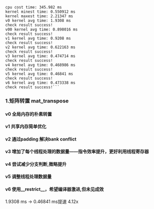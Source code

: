 ```
cpu cost time: 345.982 ms
kernel minest time: 0.550912 ms
kernel maxest time: 2.21347 ms
v0 kernel avg time: 1.9308 ms
check result success!
v00 kernel avg time: 0.898016 ms
check result success!
v1 kernel avg time: 0.9208 ms
check result success!
v2 kernel avg time: 0.622163 ms
check result success!
v3 kernel avg time: 0.474714 ms
check result success!
v4 kernel avg time: 0.468986 ms
check result success!
v5 kernel avg time: 0.46841 ms
check result success!
v6 kernel avg time: 0.473338 ms
check result success!```
```

### 1.矩阵转置 mat_transpose


#### v0 全局内存的朴素转置

#### v1 共享内存简单优化

#### v2 通过padding 解决bank conflict 
#### v3 增加了每个线程处理的数据量——指令效率提升，更好利用线程寄存器
#### v4 尝试减少分支判断,微略提升
#### v5 调整线程处理数据量
#### v6 使用__restrict__，希望编译器激进,但未见成效

1.9308 ms ->  0.46841  ms提速 4.12x